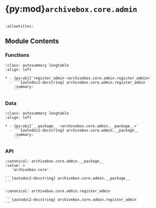 # {py:mod}`archivebox.core.admin`

```{py:module} archivebox.core.admin
```

```{autodoc2-docstring} archivebox.core.admin
:allowtitles:
```

## Module Contents

### Functions

````{list-table}
:class: autosummary longtable
:align: left

* - {py:obj}`register_admin <archivebox.core.admin.register_admin>`
  - ```{autodoc2-docstring} archivebox.core.admin.register_admin
    :summary:
    ```
````

### Data

````{list-table}
:class: autosummary longtable
:align: left

* - {py:obj}`__package__ <archivebox.core.admin.__package__>`
  - ```{autodoc2-docstring} archivebox.core.admin.__package__
    :summary:
    ```
````

### API

````{py:data} __package__
:canonical: archivebox.core.admin.__package__
:value: >
   'archivebox.core'

```{autodoc2-docstring} archivebox.core.admin.__package__
```

````

````{py:function} register_admin(admin_site)
:canonical: archivebox.core.admin.register_admin

```{autodoc2-docstring} archivebox.core.admin.register_admin
```
````
